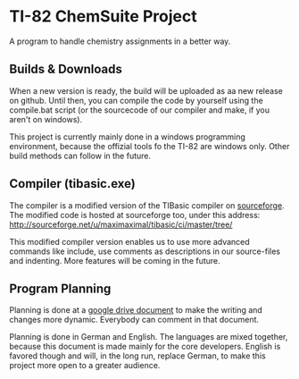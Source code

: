 # TI-82 ChemSuite Project

A program to handle chemistry assignments in a better way. 

## Builds & Downloads

When a new version is ready, the build will be uploaded as aa new release on github. Until then, you can
compile the code by yourself using the compile.bat script (or the sourcecode of our compiler and make, if you aren't on windows).

This project is currently mainly done in a windows programming environment, because the offizial tools fo the TI-82 are windows only. 
Other build methods can follow in the future.

## Compiler (tibasic.exe)

The compiler is a modified version of the TIBasic compiler on [sourceforge](http://sourceforge.net/projects/tibasic/). The modified code is hosted at sourceforge
too, under this address: http://sourceforge.net/u/maximaximal/tibasic/ci/master/tree/

This modified compiler version enables us to use more advanced commands like 
include, use comments as descriptions in our source-files and indenting. More features
will be coming in the future.

## Program Planning

Planning is done at a [google drive document](https://docs.google.com/document/d/1re47MPaEDtquFhziMC5AIkDIJBxpZnwZsL6nwT_DZ18/edit?usp=sharing) to 
make the writing and changes more dynamic. Everybody can comment in that document.

Planning is done in German and English. The languages are mixed together, because this document is made mainly for
the core developers. English is favored though and will, in the long run, replace German, to make
this project more open to a greater audience. 
